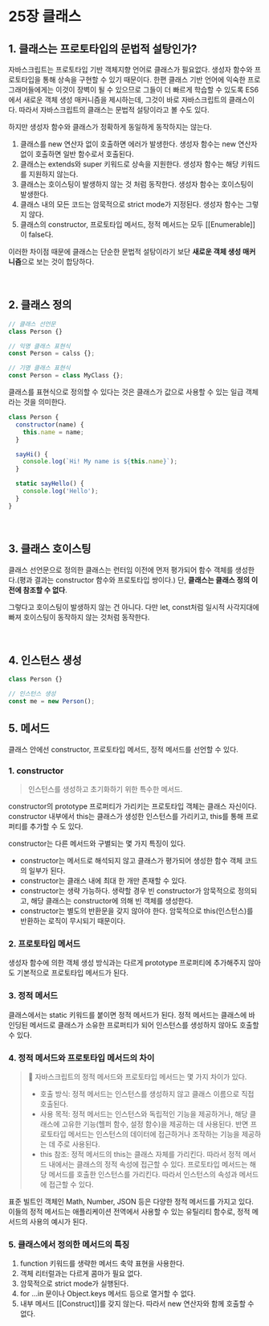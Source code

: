 # 25장 클래스

## 1. 클래스는 프로토타입의 문법적 설탕인가?

자바스크립트는 프로토타입 기반 객체지향 언어로 클래스가 필요없다. 생성자 함수와 프로토타입을 통해 상속을 구현할 수 있기 때문이다. 한편 클래스 기반 언어에 익숙한 프로그래머들에게는 이것이 장벽이 될 수 있으므로 그들이 더 빠르게 학습할 수 있도록 ES6에서 새로운 객체 생성 매커니즘을 제시하는데, 그것이 바로 자바스크립트의 클래스이다. 따라서 자바스크립트의 클래스는 문법적 설탕이라고 볼 수도 있다.

하지만 생성자 함수와 클래스가 정확하게 동일하게 동작하지는 않는다.

1. 클래스를 new 연산자 없이 호출하면 에러가 발생한다. 생성자 함수는 new 연산자 없이 호출하면 일반 함수로서 호출된다.
2. 클래스는 extends와 super 키워드로 상속을 지원한다. 생성자 함수는 해당 키워드를 지원하지 않는다.
3. 클래스는 호이스팅이 발생하지 않는 것 처럼 동작한다. 생성자 함수는 호이스팅이 발생한다.
4. 클래스 내의 모든 코드는 암묵적으로 strict mode가 지정된다. 생성자 함수는 그렇지 않다.
5. 클래스의 constructor, 프로토타입 메서드, 정적 메서드는 모두 [[Enumerable]]이 false다.

이러한 차이점 때문에 클래스는 단순한 문법적 설탕이라기 보단 **새로운 객체 생성 매커니즘**으로 보는 것이 합당하다.

<br/>

## 2. 클래스 정의

```js
// 클래스 선언문
class Person {}

// 익명 클래스 표현식
const Person = calss {};

// 기명 클래스 표현식
const Person = class MyClass {};
```

클래스를 표현식으로 정의할 수 있다는 것은 클래스가 값으로 사용할 수 있는 일급 객체라는 것을 의미한다.

```js
class Person {
  constructor(name) {
    this.name = name;
  }

  sayHi() {
    console.log(`Hi! My name is ${this.name}`);
  }

  static sayHello() {
    console.log('Hello');
  }
}
```

<br/>

## 3. 클래스 호이스팅

클래스 선언문으로 정의한 클래스는 런터임 이전에 먼저 평가되어 함수 객체를 생성한다.(평과 결과는 constructor 함수와 프로토타입 쌍이다.) 단, **클래스는 클래스 정의 이전에 참조할 수 없다**.

그렇다고 호이스팅이 발생하지 않는 건 아니다. 다만 let, const처럼 일시적 사각지대에 빠져 호이스팅이 동작하지 않는 것처럼 동작한다.

<br/>

## 4. 인스턴스 생성

```js
class Person {}

// 인스턴스 생성
const me = new Person();
```

## 5. 메서드

클래스 안에선 constructor, 프로토타입 메서드, 정적 메서드를 선언할 수 있다.

### 1. constructor

> 인스턴스를 생성하고 초기화하기 위한 특수한 메서드.

constructor의 prototype 프로퍼티가 가리키는 프로토타입 객체는 클래스 자신이다. constructor 내부에서 this는 클래스가 생성한 인스턴스를 가리키고, this를 통해 프로퍼티를 추가할 수 도 있다.

constructor는 다른 메서드와 구별되는 몇 가지 특징이 있다.

- constructor는 메서드로 해석되지 않고 클래스가 평가되어 생성한 함수 객체 코드의 일부가 된다.
- constructor는 클래스 내에 최대 한 개만 존재할 수 있다.
- constructor는 생략 가능하다. 생략할 경우 빈 constructor가 암묵적으로 정의되고, 해당 클래스는 constructor에 의해 빈 객체를 생성한다.
- constructor는 별도의 반환문을 갖지 않아야 한다. 암묵적으로 this(인스턴스)를 반환하는 로직이 무시되기 때문이다.

### 2. 프로토타입 메서드

생성자 함수에 의한 객체 생성 방식과는 다르게 prototype 프로퍼티에 추가해주지 않아도 기본적으로 프로토타입 메서드가 된다.

### 3. 정적 메서드

클래스에서는 static 키워드를 붙이면 정적 메서드가 된다. 정적 메서드는 클래스에 바인딩된 메서드로 클래스가 소유한 프로퍼티가 되어 인스턴스를 생성하지 않아도 호출할 수 있다.

### 4. 정적 메서드와 프로토타입 메서드의 차이

> 🔎 자바스크립트의 정적 메서드와 프로토타입 메서드는 몇 가지 차이가 있다.
>
> - 호출 방식: 정적 메서드는 인스턴스를 생성하지 않고 클래스 이름으로 직접 호출된다.
> - 사용 목적: 정적 메서드는 인스턴스와 독립적인 기능을 제공하거나, 해당 클래스에 고유한 기능(헬퍼 함수, 설정 함수)을 제공하는 데 사용된다. 반면 프로토타입 메서드는 인스턴스의 데이터에 접근하거나 조작하는 기능을 제공하는 데 주로 사용된다.
> - this 참조: 정적 메서드의 this는 클래스 자체를 가리킨다. 따라서 정적 메서드 내에서는 클래스의 정적 속성에 접근할 수 있다. 프로토타입 메서드는 해당 메서드를 호출한 인스턴스를 가리킨다. 따라서 인스턴스의 속성과 메서드에 접근할 수 있다.

표준 빌트인 객체인 Math, Number, JSON 등은 다양한 정적 메서드를 가지고 있다. 이들의 정적 메서드는 애플리케이션 전역에서 사용할 수 있는 유틸리티 함수로, 정적 메서드의 사용의 예시가 된다.

### 5. 클래스에서 정의한 메서드의 특징

1. function 키워드를 생략한 메서드 축약 표현을 사용한다.
2. 객체 리터럴과는 다르게 콤마가 필요 없다.
3. 암묵적으로 strict mode가 실행된다.
4. for ...in 문이나 Object.keys 메서드 등으로 열거할 수 없다.
5. 내부 메서드 [[Construct]]를 갖지 않는다. 따라서 new 연산자와 함께 호출할 수 없다.
